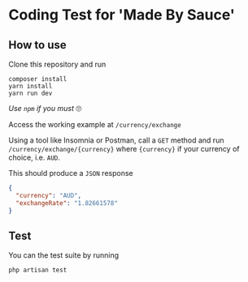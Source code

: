 # Coding Test for 'Made By Sauce'

## How to use

Clone this repository and run

```
composer install
yarn install
yarn run dev
```

*Use `npm` if you must* 🙄

Access the working example at `/currency/exchange`

Using a tool like Insomnia or Postman, call a `GET` method and run `/currency/exchange/{currency}` where `{currency}` if your currency of choice, i.e. `AUD`.

This should produce a `JSON` response

```json
{
  "currency": "AUD",
  "exchangeRate": "1.82661578"
}
```

## Test

You can the test suite by running

```
php artisan test
```
